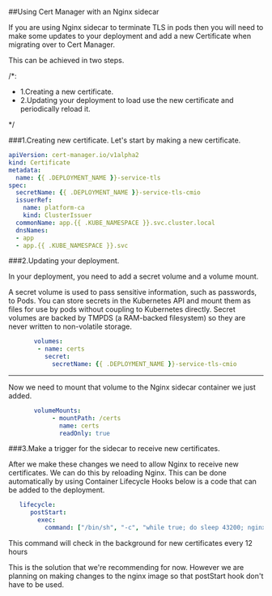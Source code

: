 ##Using Cert Manager with an Nginx sidecar


If you are using Nginx sidecar to terminate TLS in pods then you will need to make some updates to your deployment and add a new Certificate when migrating over to Cert Manager.

This can be achieved in two steps.

/*:

- 1.Creating a new certificate.
- 2.Updating your deployment to load use the new certificate and periodically reload it.

 */

###1.Creating new certificate.
Let's start by making a new certificate.

```YAML
apiVersion: cert-manager.io/v1alpha2
kind: Certificate
metadata:
  name: {{ .DEPLOYMENT_NAME }}-service-tls
spec:
  secretName: {{ .DEPLOYMENT_NAME }}-service-tls-cmio
  issuerRef:
    name: platform-ca
    kind: ClusterIssuer
  commonName: app.{{ .KUBE_NAMESPACE }}.svc.cluster.local
  dnsNames:
  - app
  - app.{{ .KUBE_NAMESPACE }}.svc
```


###2.Updating your deployment.

In your deployment, you need to add a secret volume and a volume mount.

A secret volume is used to pass sensitive information, such as passwords, to Pods. You can store secrets in the Kubernetes API and mount them as files for use by pods without coupling to Kubernetes directly. Secret volumes are backed by TMPDS (a RAM-backed filesystem) so they are never written to non-volatile storage.
```YAML
       volumes:
        - name: certs
          secret:
            secretName: {{ .DEPLOYMENT_NAME }}-service-tls-cmio
```
-------------------------


Now we need to mount that volume to the Nginx sidecar container we just added.

```YAML
       volumeMounts:
            - mountPath: /certs
              name: certs
              readOnly: true

```

###3.Make a trigger for the sidecar to receive new certificates.

After we make these changes we need to allow Nginx to receive new certificates. We can do this by reloading Nginx. This can be done automatically by using Container Lifecycle Hooks below is a code that can be added to the deployment.

```YAML
   lifecycle:
      postStart:
        exec:
          command: ["/bin/sh", "-c", "while true; do sleep 43200; nginx -s reload; done &"]
```
This command will check in the background for new certificates every 12 hours


This is the solution that we're recommending for now. However we are planning on making changes to the nginx image so that postStart hook don't have to be used.
